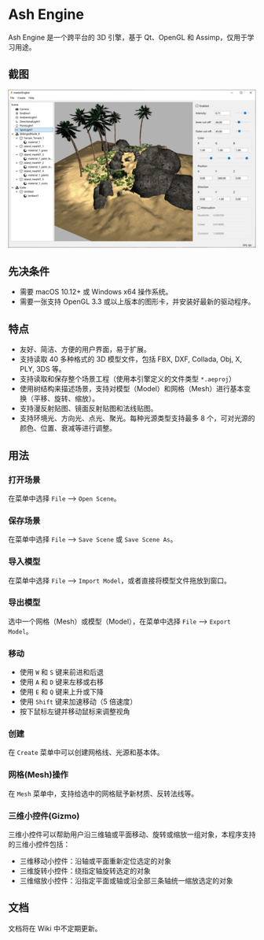 # Ash Engine

Ash Engine 是一个跨平台的 3D 引擎，基于 Qt、OpenGL 和 Assimp，仅用于学习用途。

## 截图

![](screenshots/screenshot0.jpg)

## 先决条件

* 需要 macOS 10.12+ 或 Windows x64 操作系统。
* 需要一张支持 OpenGL 3.3 或以上版本的图形卡，并安装好最新的驱动程序。

## 特点

* 友好、简洁、方便的用户界面，易于扩展。
* 支持读取 40 多种格式的 3D 模型文件，包括 FBX, DXF, Collada, Obj, X, PLY, 3DS 等。
* 支持读取和保存整个场景工程（使用本引擎定义的文件类型 `*.aeproj`）
* 使用树结构来描述场景，支持对模型（Model）和网格（Mesh）进行基本变换（平移、旋转、缩放）。
* 支持漫反射贴图、镜面反射贴图和法线贴图。
* 支持环境光、方向光、点光、聚光。每种光源类型支持最多 8 个，可对光源的颜色、位置、衰减等进行调整。

## 用法

### 打开场景

在菜单中选择 `File` --> `Open Scene`。

### 保存场景

在菜单中选择 `File` --> `Save Scene` 或 `Save Scene As`。

### 导入模型

在菜单中选择 `File` --> `Import Model`，或者直接将模型文件拖放到窗口。

### 导出模型

选中一个网格（Mesh）或模型（Model），在菜单中选择 `File` --> `Export Model`。

### 移动

* 使用 `W` 和 `S` 键来前进和后退
* 使用 `A` 和 `D` 键来左移或右移
* 使用 `E` 和 `Q` 键来上升或下降
* 使用 `Shift` 键来加速移动（5 倍速度）
* 按下鼠标左键并移动鼠标来调整视角

### 创建

在 `Create` 菜单中可以创建网格线、光源和基本体。

### 网格(Mesh)操作

在 `Mesh` 菜单中，支持给选中的网格赋予新材质、反转法线等。

### 三维小控件(Gizmo)

三维小控件可以帮助用户沿三维轴或平面移动、旋转或缩放一组对象，本程序支持的三维小控件包括：

* 三维移动小控件：沿轴或平面重新定位选定的对象
* 三维旋转小控件：绕指定轴旋转选定的对象
* 三维缩放小控件：沿指定平面或轴或沿全部三条轴统一缩放选定的对象

## 文档

文档将在 Wiki 中不定期更新。
